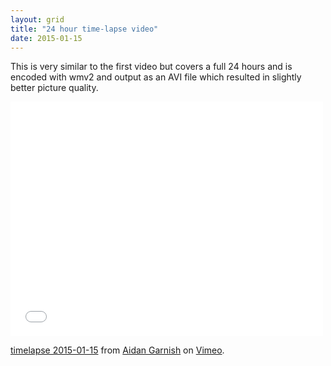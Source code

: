```yaml
---
layout: grid
title: "24 hour time-lapse video"
date: 2015-01-15
---
```


This is very similar to the first video but covers a full 24 hours and is encoded with wmv2 and output as an AVI file which resulted in slightly better picture quality.

<iframe src="//player.vimeo.com/video/116848713" width="500" height="375" frameborder="0" webkitallowfullscreen mozallowfullscreen allowfullscreen></iframe> <p><a href="http://vimeo.com/116848713">timelapse 2015-01-15</a> from <a href="http://vimeo.com/user36380261">Aidan Garnish</a> on <a href="https://vimeo.com">Vimeo</a>.</p>
